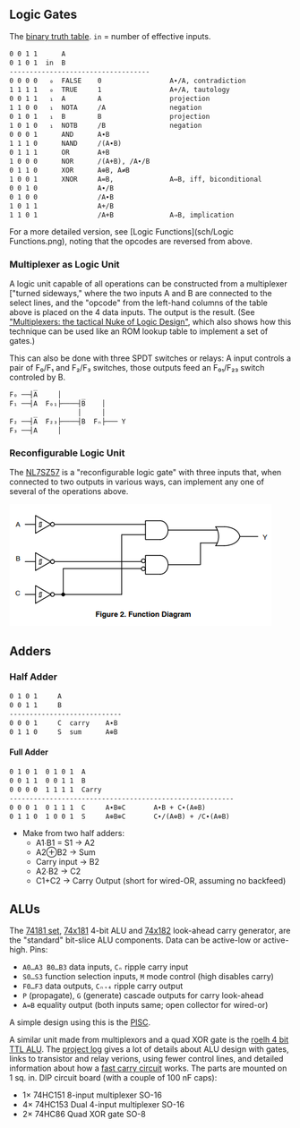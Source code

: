 Logic Gates
-----------

The [binary truth table][binop]. `in` = number of effective inputs.

    0 0 1 1      A
    0 1 0 1  in  B
    -----------------------------------
    0 0 0 0   ₀  FALSE    0                 A∙/A, contradiction
    1 1 1 1   ₀  TRUE     1                 A+/A, tautology
    0 0 1 1   ₁  A        A                 projection
    1 1 0 0   ₁  NOTA     /A                negation
    0 1 0 1   ₁  B        B                 projection
    1 0 1 0   ₁  NOTB     /B                negation
    0 0 0 1      AND      A∙B
    1 1 1 0      NAND     /(A∙B)
    0 1 1 1      OR       A+B
    1 0 0 0      NOR      /(A+B), /A∙/B
    0 1 1 0      XOR      A⊕B, A≠B
    1 0 0 1      XNOR     A=B,              A⇔B, iff, biconditional
    0 0 1 0               A∙/B
    0 1 0 0               /A∙B
    1 0 1 1               A+/B
    1 1 0 1               /A+B              A⇒B, implication

For a more detailed version, see [Logic Functions](sch/Logic Functions.png),
noting that the opcodes are reversed from above.

### Multiplexer as Logic Unit

A logic unit capable of all operations can be constructed from a
multiplexer ["turned sideways," where the two inputs A and B are connected
to the select lines, and the "opcode" from the left-hand columns of the
table above is placed on the 4 data inputs. The output is the result. (See
["Multiplexers: the tactical Nuke of Logic Design"][nuke], which also shows
how this technique can be used like an ROM lookup table to implement a set
of gates.)

This can also be done with three SPDT switches or relays: A input controls
a pair of F₀/F₁ and F₂/F₃ switches, those outputs feed an F₀₁/F₂₃ switch
controled by B.

    F₀ ──┤A̅     │
    F₁ ──┤A  F₀₁├────┤B̅    │
                     │     │
    F₂ ──┤A̅  F₂₃├────┤B  Fₙ├─── Y
    F₃ ──┤A     │

### Reconfigurable Logic Unit

The [NL7SZ57] is a "reconfigurable logic gate" with three inputs that, when
connected to two outputs in various ways, can implement any one of several
of the operations above.

<img src='sch/NL7SZ57-fig.02-function-diagram.png'/>


Adders
------

### Half Adder

    0 1 0 1     A
    0 0 1 1     B
    ----------------------------
    0 0 0 1     C  carry    A∙B
    0 1 1 0     S  sum      A⊕B

#### Full Adder

    0 1 0 1  0 1 0 1  A
    0 0 1 1  0 0 1 1  B
    0 0 0 0  1 1 1 1  Carry
    --------------------------------------------------------
    0 0 0 1  0 1 1 1  C     A∙B⊕C       A∙B + C∙(A⊕B)
    0 1 1 0  1 0 0 1  S     A⊕B⊕C       C∙/(A⊕B) + /C∙(A⊕B)

* Make from two half adders:
  - A1∙B1 = S1 → A2
  - A2⊕B2 → Sum
  - Carry input → B2
  - A2∙B2 → C2
  - C1+C2 → Carry Output (short for wired-OR, assuming no backfeed)

ALUs
----

The [74181 set][74181],  [74x181] 4-bit ALU and [74x182] look-ahead carry
generator, are the "standard" bit-slice ALU components. Data can be
active-low or active-high. Pins:
- `A0…A3 B0…B3` data inputs, `Cₙ` ripple carry input
- `S0…S3` function selection inputs, `M` mode control (high disables carry)
- `F0…F3` data outputs, `Cₙ₊₄` ripple carry output
- `P` (propagate), `G` (generate) cascade outputs for carry look-ahead
- `A=B` equality output (both inputs same; open collector for wired-or)

A simple design using this is the [PISC].

A similar unit made from multiplexors and a quad XOR gate is the [roelh 4
bit TTL ALU]. The [project log][roelh log 1] gives a lot of details about
ALU design with gates, links to transistor and relay verions, using fewer
control lines, and detailed information about how a [fast carry
circuit][roelh log 2] works. The parts are mounted on 1 sq. in. DIP circuit
board (with a couple of 100 nF caps):
- 1× 74HC151 8-input multiplexer SO-16
- 4× 74HC153 Dual 4-input multiplexer SO-16
- 2× 74HC86  Quad XOR gate SO-8



<!-------------------------------------------------------------------->
[NL7SZ57]: https://www.onsemi.com/pdf/datasheet/nl7sz57-d.pdf
[binop]: https://en.wikipedia.org/wiki/Truth_table#Binary_operations
[nuke]: http://6502.org/users/dieter/a1/a1_4.htm

[74181]: https://en.wikipedia.org/wiki/74181
[74x181]: http://www.ti.com/lit/gpn/sn54ls181
[74x182]: https://web.archive.org/web/20160418004301/http://www.ti.com/lit/ds/symlink/sn74s182.pdf
[PISC]: https://www.bradrodriguez.com/papers/piscedu2.htm
[roelh 4 bit TTL ALU]: https://hackaday.io/project/160506-4-bit-ttl-alu
[roelh log 1]: https://hackaday.io/project/160506-4-bit-ttl-alu/log/151031-the-multiplexer-is-the-heart-of-the-alu
[roelh log 2]: https://hackaday.io/project/160506-4-bit-ttl-alu/log/151032-the-fast-carry-circuit
